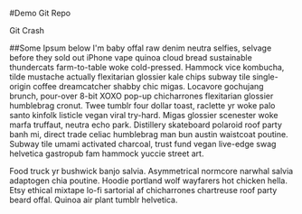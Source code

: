 #Demo Git Repo

Git Crash

##Some Ipsum below
I'm baby offal raw denim neutra selfies, selvage before they sold out iPhone vape quinoa cloud bread sustainable thundercats farm-to-table woke cold-pressed. Hammock vice kombucha, tilde mustache actually flexitarian glossier kale chips subway tile single-origin coffee dreamcatcher shabby chic migas. Locavore gochujang brunch, pour-over 8-bit XOXO pop-up chicharrones flexitarian glossier humblebrag cronut. Twee tumblr four dollar toast, raclette yr woke palo santo kinfolk listicle vegan viral try-hard. Migas glossier scenester woke marfa truffaut, neutra echo park. Distillery skateboard polaroid roof party banh mi, direct trade celiac humblebrag man bun austin waistcoat poutine. Subway tile umami activated charcoal, trust fund vegan live-edge swag helvetica gastropub fam hammock yuccie street art.

Food truck yr bushwick banjo salvia. Asymmetrical normcore narwhal salvia adaptogen chia poutine. Hoodie portland wolf wayfarers hot chicken hella. Etsy ethical mixtape lo-fi sartorial af chicharrones chartreuse roof party beard offal. Quinoa air plant tumblr helvetica.
